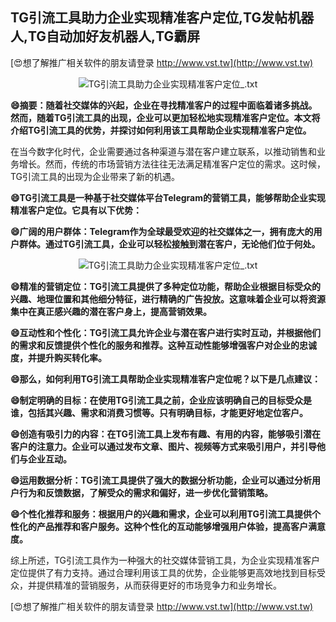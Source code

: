 ## **TG引流工具助力企业实现精准客户定位,TG发帖机器人,TG自动加好友机器人,TG霸屏**

[😍想了解推广相关软件的朋友请登录 http://www.vst.tw](http://www.vst.tw)

 <center><img src="https://vst.tw/MP4/tuiguang/png/7.png" alt="TG引流工具助力企业实现精准客户定位_.txt"></center>

**😄摘要：随着社交媒体的兴起，企业在寻找精准客户的过程中面临着诸多挑战。然而，随着TG引流工具的出现，企业可以更加轻松地实现精准客户定位。本文将介绍TG引流工具的优势，并探讨如何利用该工具帮助企业实现精准客户定位。**

在当今数字化时代，企业需要通过各种渠道与潜在客户建立联系，以推动销售和业务增长。然而，传统的市场营销方法往往无法满足精准客户定位的需求。这时候，TG引流工具的出现为企业带来了新的机遇。

**😄TG引流工具是一种基于社交媒体平台Telegram的营销工具，能够帮助企业实现精准客户定位。它具有以下优势：**

**😄广阔的用户群体：Telegram作为全球最受欢迎的社交媒体之一，拥有庞大的用户群体。通过TG引流工具，企业可以轻松接触到潜在客户，无论他们位于何处。**

 <center><img src="https://vst.tw/MP4/tuiguang/png/5.png" alt="TG引流工具助力企业实现精准客户定位_.txt"></center>

**😄精准的营销定位：TG引流工具提供了多种定位功能，帮助企业根据目标受众的兴趣、地理位置和其他细分特征，进行精确的广告投放。这意味着企业可以将资源集中在真正感兴趣的潜在客户身上，提高营销效果。**

**😄互动性和个性化：TG引流工具允许企业与潜在客户进行实时互动，并根据他们的需求和反馈提供个性化的服务和推荐。这种互动性能够增强客户对企业的忠诚度，并提升购买转化率。**

**😄那么，如何利用TG引流工具帮助企业实现精准客户定位呢？以下是几点建议：**

**😄制定明确的目标：在使用TG引流工具之前，企业应该明确自己的目标受众是谁，包括其兴趣、需求和消费习惯等。只有明确目标，才能更好地定位客户。**

**😄创造有吸引力的内容：在TG引流工具上发布有趣、有用的内容，能够吸引潜在客户的注意力。企业可以通过发布文章、图片、视频等方式来吸引用户，并引导他们与企业互动。**

**😄运用数据分析：TG引流工具提供了强大的数据分析功能，企业可以通过分析用户行为和反馈数据，了解受众的需求和偏好，进一步优化营销策略。**

**😄个性化推荐和服务：根据用户的兴趣和需求，企业可以利用TG引流工具提供个性化的产品推荐和客户服务。这种个性化的互动能够增强用户体验，提高客户满意度。**

综上所述，TG引流工具作为一种强大的社交媒体营销工具，为企业实现精准客户定位提供了有力支持。通过合理利用该工具的优势，企业能够更高效地找到目标受众，并提供精准的营销服务，从而获得更好的市场竞争力和业务增长。

[😍想了解推广相关软件的朋友请登录 http://www.vst.tw](http://www.vst.tw)



